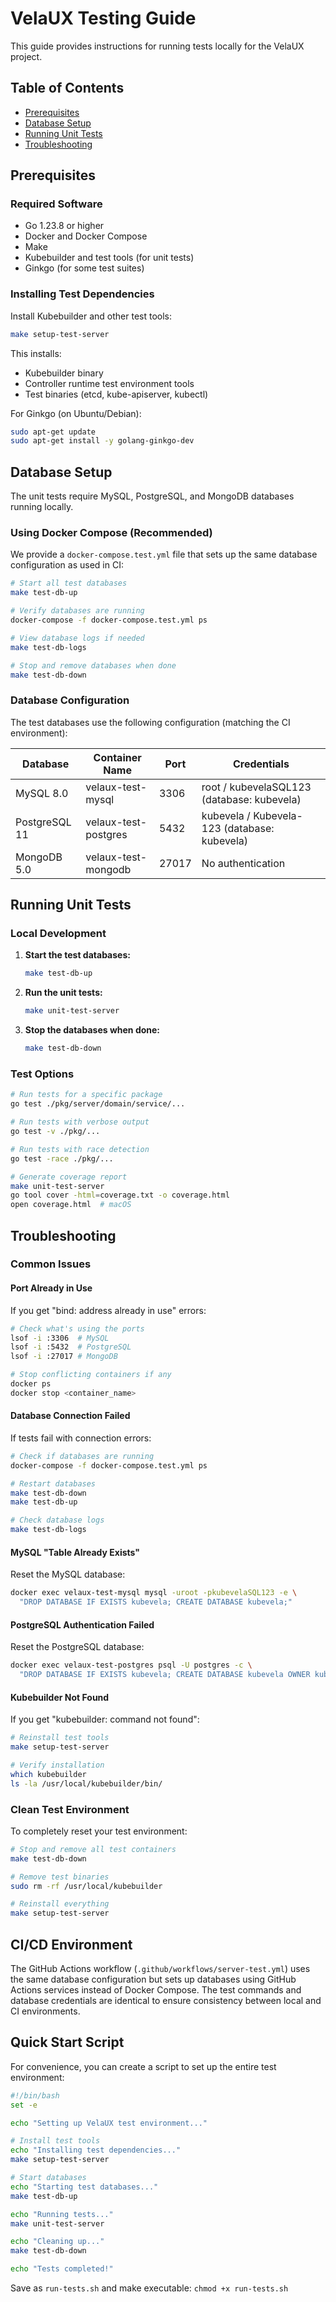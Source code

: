# VelaUX Testing Guide

This guide provides instructions for running tests locally for the VelaUX project.

## Table of Contents
- [Prerequisites](#prerequisites)
- [Database Setup](#database-setup)
- [Running Unit Tests](#running-unit-tests)
- [Troubleshooting](#troubleshooting)

## Prerequisites

### Required Software
- Go 1.23.8 or higher
- Docker and Docker Compose
- Make
- Kubebuilder and test tools (for unit tests)
- Ginkgo (for some test suites)

### Installing Test Dependencies

Install Kubebuilder and other test tools:
```bash
make setup-test-server
```

This installs:
- Kubebuilder binary
- Controller runtime test environment tools
- Test binaries (etcd, kube-apiserver, kubectl)

For Ginkgo (on Ubuntu/Debian):
```bash
sudo apt-get update
sudo apt-get install -y golang-ginkgo-dev
```

## Database Setup

The unit tests require MySQL, PostgreSQL, and MongoDB databases running locally.

### Using Docker Compose (Recommended)

We provide a `docker-compose.test.yml` file that sets up the same database configuration as used in CI:

```bash
# Start all test databases
make test-db-up

# Verify databases are running
docker-compose -f docker-compose.test.yml ps

# View database logs if needed
make test-db-logs

# Stop and remove databases when done
make test-db-down
```

### Database Configuration

The test databases use the following configuration (matching the CI environment):

| Database   | Container Name      | Port  | Credentials                                    |
|------------|-------------------|-------|------------------------------------------------|
| MySQL 8.0  | velaux-test-mysql | 3306  | root / kubevelaSQL123 (database: kubevela)    |
| PostgreSQL 11 | velaux-test-postgres | 5432 | kubevela / Kubevela-123 (database: kubevela) |
| MongoDB 5.0 | velaux-test-mongodb | 27017 | No authentication                             |

## Running Unit Tests

### Local Development

1. **Start the test databases:**
   ```bash
   make test-db-up
   ```

2. **Run the unit tests:**
   ```bash
   make unit-test-server
   ```

3. **Stop the databases when done:**
   ```bash
   make test-db-down
   ```

### Test Options

```bash
# Run tests for a specific package
go test ./pkg/server/domain/service/...

# Run tests with verbose output
go test -v ./pkg/...

# Run tests with race detection
go test -race ./pkg/...

# Generate coverage report
make unit-test-server
go tool cover -html=coverage.txt -o coverage.html
open coverage.html  # macOS
```


## Troubleshooting

### Common Issues

#### Port Already in Use
If you get "bind: address already in use" errors:

```bash
# Check what's using the ports
lsof -i :3306  # MySQL
lsof -i :5432  # PostgreSQL
lsof -i :27017 # MongoDB

# Stop conflicting containers if any
docker ps
docker stop <container_name>
```

#### Database Connection Failed
If tests fail with connection errors:

```bash
# Check if databases are running
docker-compose -f docker-compose.test.yml ps

# Restart databases
make test-db-down
make test-db-up

# Check database logs
make test-db-logs
```

#### MySQL "Table Already Exists"
Reset the MySQL database:

```bash
docker exec velaux-test-mysql mysql -uroot -pkubevelaSQL123 -e \
  "DROP DATABASE IF EXISTS kubevela; CREATE DATABASE kubevela;"
```

#### PostgreSQL Authentication Failed
Reset the PostgreSQL database:

```bash
docker exec velaux-test-postgres psql -U postgres -c \
  "DROP DATABASE IF EXISTS kubevela; CREATE DATABASE kubevela OWNER kubevela;"
```

#### Kubebuilder Not Found
If you get "kubebuilder: command not found":

```bash
# Reinstall test tools
make setup-test-server

# Verify installation
which kubebuilder
ls -la /usr/local/kubebuilder/bin/
```

### Clean Test Environment

To completely reset your test environment:

```bash
# Stop and remove all test containers
make test-db-down

# Remove test binaries
sudo rm -rf /usr/local/kubebuilder

# Reinstall everything
make setup-test-server
```

## CI/CD Environment

The GitHub Actions workflow (`.github/workflows/server-test.yml`) uses the same database configuration but sets up databases using GitHub Actions services instead of Docker Compose. The test commands and database credentials are identical to ensure consistency between local and CI environments.

## Quick Start Script

For convenience, you can create a script to set up the entire test environment:

```bash
#!/bin/bash
set -e

echo "Setting up VelaUX test environment..."

# Install test tools
echo "Installing test dependencies..."
make setup-test-server

# Start databases
echo "Starting test databases..."
make test-db-up

echo "Running tests..."
make unit-test-server

echo "Cleaning up..."
make test-db-down

echo "Tests completed!"
```

Save as `run-tests.sh` and make executable: `chmod +x run-tests.sh`
